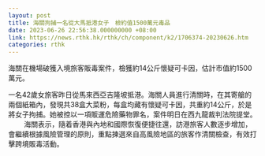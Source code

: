```yaml
---
layout: post
title: 海關拘捕一名從大馬抵港女子　檢約值1500萬元毒品
date: 2023-06-26 22:56:38.000000000 +08:00
link: https://news.rthk.hk/rthk/ch/component/k2/1706374-20230626.htm
categories: rthk
---
```


海關在機場破獲入境旅客販毒案件，檢獲約14公斤懷疑可卡因，估計市值約1500萬元。

一名42歲女旅客昨日從馬來西亞吉隆坡抵港。海關人員進行清關時，在其寄艙的兩個紙箱內，發現共38盒大菜粉，每盒均藏有懷疑可卡因，共重約14公斤，於是將女子拘捕。她被控以一項販運危險藥物罪名，案件明日在西九龍裁判法院提堂。
　　 
海關表示，隨着香港與內地和國際恢復便捷往還，訪港旅客人數逐步增加，會繼續根據風險管理的原則，重點揀選來自高風險地區的旅客作清關檢查，有效打擊跨境販毒活動。
